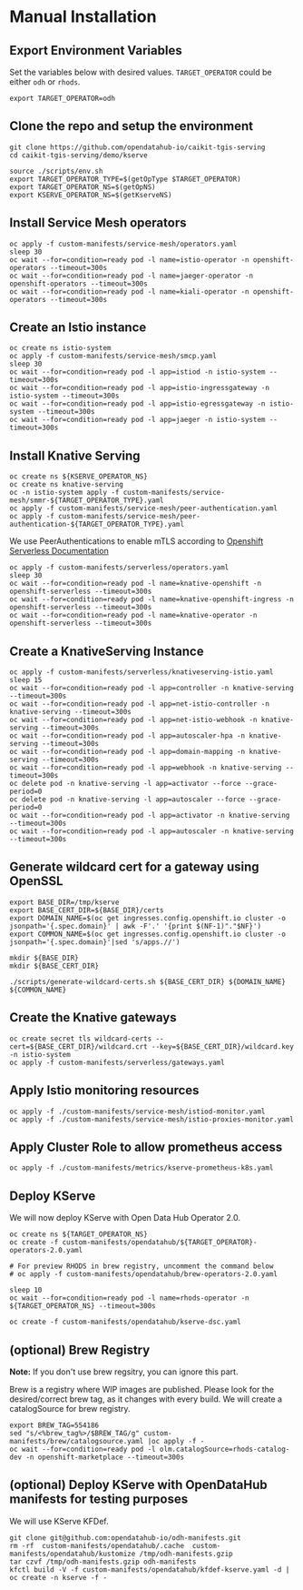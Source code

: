 # Manual Installation
## Export Environment Variables
Set the variables below with desired values.
`TARGET_OPERATOR` could be either `odh` or `rhods`.
~~~
export TARGET_OPERATOR=odh
~~~
## Clone the repo and setup the environment
~~~
git clone https://github.com/opendatahub-io/caikit-tgis-serving
cd caikit-tgis-serving/demo/kserve

source ./scripts/env.sh
export TARGET_OPERATOR_TYPE=$(getOpType $TARGET_OPERATOR)
export TARGET_OPERATOR_NS=$(getOpNS)
export KSERVE_OPERATOR_NS=$(getKserveNS)
~~~

## Install Service Mesh operators
~~~
oc apply -f custom-manifests/service-mesh/operators.yaml
sleep 30
oc wait --for=condition=ready pod -l name=istio-operator -n openshift-operators --timeout=300s
oc wait --for=condition=ready pod -l name=jaeger-operator -n openshift-operators --timeout=300s
oc wait --for=condition=ready pod -l name=kiali-operator -n openshift-operators --timeout=300s
~~~

## Create an Istio instance
~~~
oc create ns istio-system
oc apply -f custom-manifests/service-mesh/smcp.yaml
sleep 30
oc wait --for=condition=ready pod -l app=istiod -n istio-system --timeout=300s
oc wait --for=condition=ready pod -l app=istio-ingressgateway -n istio-system --timeout=300s
oc wait --for=condition=ready pod -l app=istio-egressgateway -n istio-system --timeout=300s
oc wait --for=condition=ready pod -l app=jaeger -n istio-system --timeout=300s
~~~

## Install Knative Serving
~~~
oc create ns ${KSERVE_OPERATOR_NS}
oc create ns knative-serving
oc -n istio-system apply -f custom-manifests/service-mesh/smmr-${TARGET_OPERATOR_TYPE}.yaml 
oc apply -f custom-manifests/service-mesh/peer-authentication.yaml
oc apply -f custom-manifests/service-mesh/peer-authentication-${TARGET_OPERATOR_TYPE}.yaml 
~~~
We use PeerAuthentications to enable mTLS according to [Openshift Serverless Documentation](https://access.redhat.com/documentation/en-us/red_hat_openshift_serverless/1.28/html/serving/configuring-custom-domains-for-knative-services#serverless-domain-mapping-custom-tls-cert_domain-mapping-custom-tls-cert)
~~~
oc apply -f custom-manifests/serverless/operators.yaml
sleep 30
oc wait --for=condition=ready pod -l name=knative-openshift -n openshift-serverless --timeout=300s
oc wait --for=condition=ready pod -l name=knative-openshift-ingress -n openshift-serverless --timeout=300s
oc wait --for=condition=ready pod -l name=knative-operator -n openshift-serverless --timeout=300s
~~~

## Create a KnativeServing Instance
~~~
oc apply -f custom-manifests/serverless/knativeserving-istio.yaml
sleep 15
oc wait --for=condition=ready pod -l app=controller -n knative-serving --timeout=300s
oc wait --for=condition=ready pod -l app=net-istio-controller -n knative-serving --timeout=300s
oc wait --for=condition=ready pod -l app=net-istio-webhook -n knative-serving --timeout=300s
oc wait --for=condition=ready pod -l app=autoscaler-hpa -n knative-serving --timeout=300s
oc wait --for=condition=ready pod -l app=domain-mapping -n knative-serving --timeout=300s
oc wait --for=condition=ready pod -l app=webhook -n knative-serving --timeout=300s
oc delete pod -n knative-serving -l app=activator --force --grace-period=0
oc delete pod -n knative-serving -l app=autoscaler --force --grace-period=0
oc wait --for=condition=ready pod -l app=activator -n knative-serving --timeout=300s
oc wait --for=condition=ready pod -l app=autoscaler -n knative-serving --timeout=300s
~~~

## Generate wildcard cert for a gateway using OpenSSL
~~~
export BASE_DIR=/tmp/kserve
export BASE_CERT_DIR=${BASE_DIR}/certs
export DOMAIN_NAME=$(oc get ingresses.config.openshift.io cluster -o jsonpath='{.spec.domain}' | awk -F'.' '{print $(NF-1)"."$NF}')
export COMMON_NAME=$(oc get ingresses.config.openshift.io cluster -o jsonpath='{.spec.domain}'|sed 's/apps.//')

mkdir ${BASE_DIR}
mkdir ${BASE_CERT_DIR}

./scripts/generate-wildcard-certs.sh ${BASE_CERT_DIR} ${DOMAIN_NAME} ${COMMON_NAME}
~~~

## Create the Knative gateways
~~~
oc create secret tls wildcard-certs --cert=${BASE_CERT_DIR}/wildcard.crt --key=${BASE_CERT_DIR}/wildcard.key -n istio-system
oc apply -f custom-manifests/serverless/gateways.yaml
~~~

## Apply Istio monitoring resources 
~~~
oc apply -f ./custom-manifests/service-mesh/istiod-monitor.yaml 
oc apply -f ./custom-manifests/service-mesh/istio-proxies-monitor.yaml 
~~~

## Apply Cluster Role to allow prometheus access 
~~~
oc apply -f ./custom-manifests/metrics/kserve-prometheus-k8s.yaml
~~~
## Deploy KServe
We will now deploy KServe with Open Data Hub Operator 2.0.
~~~
oc create ns ${TARGET_OPERATOR_NS}
oc create -f custom-manifests/opendatahub/${TARGET_OPERATOR}-operators-2.0.yaml

# For preview RHODS in brew registry, uncomment the command below
# oc apply -f custom-manifests/opendatahub/brew-operators-2.0.yaml

sleep 10
oc wait --for=condition=ready pod -l name=rhods-operator -n ${TARGET_OPERATOR_NS} --timeout=300s 

oc create -f custom-manifests/opendatahub/kserve-dsc.yaml
~~~
## (optional) Brew Registry
**Note:** If you don't use brew regsitry, you can ignore this part.

Brew is a registry where WIP images are published. Please look for the desired/correct brew tag, as it changes with every build. We will create a catalogSource for brew registry.
~~~
export BREW_TAG=554186
sed "s/<%brew_tag%>/$BREW_TAG/g" custom-manifests/brew/catalogsource.yaml |oc apply -f -
oc wait --for=condition=ready pod -l olm.catalogSource=rhods-catalog-dev -n openshift-marketplace --timeout=300s  
~~~

## (optional) Deploy KServe with OpenDataHub manifests for testing purposes
We will use KServe KFDef.
~~~
git clone git@github.com:opendatahub-io/odh-manifests.git
rm -rf  custom-manifests/opendatahub/.cache  custom-manifests/opendatahub/kustomize /tmp/odh-manifests.gzip
tar czvf /tmp/odh-manifests.gzip odh-manifests
kfctl build -V -f custom-manifests/opendatahub/kfdef-kserve.yaml -d | oc create -n kserve -f -
~~~
